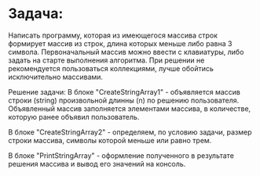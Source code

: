 # Задача:

Написать программу, которая из имеющегося массива строк формирует массив из строк, длина которых меньше либо равна 3 символа. Первоначальный массив можно ввести с клавиатуры, либо задать на старте выполнения алгоритма. При решении не рекомендуется пользоваться коллекциями, лучше обойтись исключительно массивами.




Решение задачи:
В блоке "CreateStringArray1" - объявляется массив строки (string) произвольной длинны (n) по решению пользователя. Объявленный массив заполняется элементами массива, в количестве, которую ранее объявил пользователь.

В блоке "CreateStringArray2" - определяем, по условию задачи, размер строки массива, символы которой меньше или равно трем.

В блоке "PrintStringArray" - оформление полученного в результате решения массива и вывод его значений на консоль.